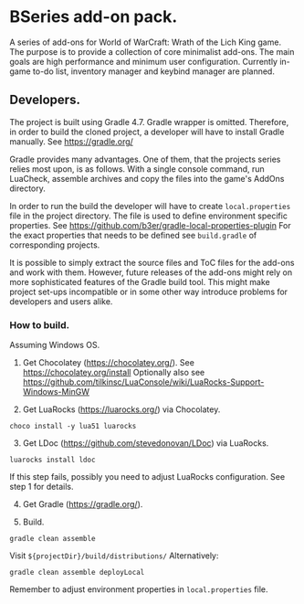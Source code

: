 # BSeries add-on pack.
A series of add-ons for World of WarCraft: Wrath of the Lich King game.
The purpose is to provide a collection of core minimalist add-ons.
The main goals are high performance and minimum user configuration.
Currently in-game to-do list, inventory manager and keybind manager are planned. 
## Developers.
The project is built using Gradle 4.7.
Gradle wrapper is omitted. 
Therefore, in order to build the cloned project,
a developer will have to install Gradle manually.
See https://gradle.org/

Gradle provides many advantages. One of them, that the projects series relies most upon, is as follows.
With a single console command, run LuaCheck, assemble archives and copy the files into the game's AddOns directory.

In order to run the build the developer will have to create `local.properties` file in the project directory.
The file is used to define environment specific properties.
See https://github.com/b3er/gradle-local-properties-plugin
For the exact properties that needs to be defined see `build.gradle` of corresponding projects.

It is possible to simply extract the source files and ToC files for the add-ons and work with them.
However, future releases of the add-ons might rely on more sophisticated features of the Gradle build tool.
This might make project set-ups incompatible or in some other way introduce problems for developers and users alike.
### How to build.
Assuming Windows OS.

1. Get Chocolatey (https://chocolatey.org/).
See https://chocolatey.org/install
Optionally also see https://github.com/tilkinsc/LuaConsole/wiki/LuaRocks-Support-Windows-MinGW

2. Get LuaRocks (https://luarocks.org/) via Chocolatey.
```
choco install -y lua51 luarocks
```

3. Get LDoc (https://github.com/stevedonovan/LDoc) via LuaRocks.
```
luarocks install ldoc
```
If this step fails, possibly you need to adjust LuaRocks configuration.
See step 1 for details.

4. Get Gradle (https://gradle.org/).

5. Build.
```
gradle clean assemble 
```
Visit `${projectDir}/build/distributions/`
Alternatively:
```
gradle clean assemble deployLocal 
```
Remember to adjust environment properties in `local.properties` file.